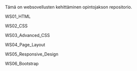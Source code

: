 Tämä on websovellusten kehittäminen opintojakson repositorio.

WS01_HTML

WS02_CSS

WS03_Advanced_CSS

WS04_Page_Layout

WS05_Responsive_Design

WS06_Bootstrap


